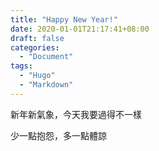 ```yaml
---
title: "Happy New Year!"
date: 2020-01-01T21:17:41+08:00
draft: false
categories:
  - "Document"
tags:
  - "Hugo"
  - "Markdown"
---
```

新年新氣象，今天我要過得不一樣

少一點抱怨，多一點體諒


